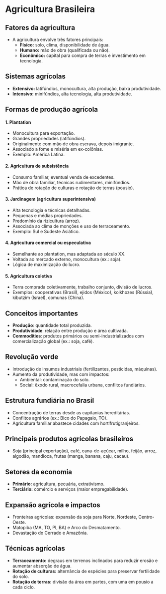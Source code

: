 # Agricultura Brasileira

## Fatores da agricultura
- A agricultura envolve três fatores principais:
  - **Físico:** solo, clima, disponibilidade de água.
  - **Humano:** mão de obra (qualificada ou não).
  - **Econômico:** capital para compra de terras e investimento em tecnologia.

## Sistemas agrícolas
- **Extensivo:** latifúndios, monocultura, alta produção, baixa produtividade.
- **Intensivo:** minifúndios, alta tecnologia, alta produtividade.

## Formas de produção agrícola

#### 1. Plantation
- Monocultura para exportação.
- Grandes propriedades (latifúndios).
- Originalmente com mão de obra escrava, depois imigrante.
- Associado a fome e miséria em ex-colônias.
- Exemplo: América Latina.

#### 2. Agricultura de subsistência
- Consumo familiar, eventual venda de excedentes.
- Mão de obra familiar, técnicas rudimentares, minifúndios.
- Prática de rotação de culturas e rotação de terras (pousio).

#### 3. Jardinagem (agricultura superintensiva)
- Alta tecnologia e técnicas detalhadas.
- Pequenas e médias propriedades.
- Predomínio da rizicultura (arroz).
- Associada ao clima de monções e uso de terraceamento.
- Exemplo: Sul e Sudeste Asiático.

#### 4. Agricultura comercial ou especulativa
- Semelhante ao plantation, mas adaptada ao século XX.
- Voltada ao mercado externo, monocultura (ex.: soja).
- Lógica de maximização do lucro.

#### 5. Agricultura coletiva
- Terra comprada coletivamente, trabalho conjunto, divisão de lucros.
- Exemplos: cooperativas (Brasil), ejidos (México), kolkhozes (Rússia), kibutzim (Israel), comunas (China).

## Conceitos importantes
- **Produção**: quantidade total produzida.
- **Produtividade**: relação entre produção e área cultivada.
- **Commodities**: produtos primários ou semi-industrializados com comercialização global (ex.: soja, café).

## Revolução verde
- Introdução de insumos industriais (fertilizantes, pesticidas, máquinas).
- Aumento da produtividade, mas com impactos:
  - Ambiental: contaminação do solo.
  - Social: êxodo rural, macrocefalia urbana, conflitos fundiários.

## Estrutura fundiária no Brasil
- Concentração de terras desde as capitanias hereditárias.
- Conflitos agrários (ex.: Bico do Papagaio, TO).
- Agricultura familiar abastece cidades com hortifrutigranjeiros.

## Principais produtos agrícolas brasileiros
- Soja (principal exportação), café, cana-de-açúcar, milho, feijão, arroz, algodão, mandioca, frutas (manga, banana, caju, cacau).

## Setores da economia
- **Primário:** agricultura, pecuária, extrativismo.
- **Terciário:** comércio e serviços (maior empregabilidade).

## Expansão agrícola e impactos
- Fronteiras agrícolas: expansão da soja para Norte, Nordeste, Centro-Oeste.
- Matopiba (MA, TO, PI, BA) e Arco do Desmatamento.
- Devastação do Cerrado e Amazônia.

## Técnicas agrícolas
- **Terraceamento:** degraus em terrenos inclinados para reduzir erosão e aumentar absorção de água.
- **Rotação de culturas:** alternância de espécies para preservar fertilidade do solo.
- **Rotação de terras:** divisão da área em partes, com uma em pousio a cada ciclo.